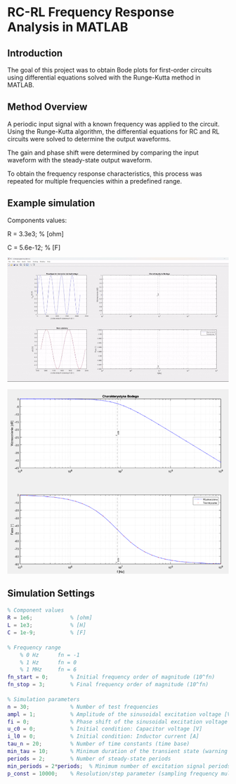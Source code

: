 # RC-RL Frequency Response Analysis in MATLAB  

## Introduction  
The goal of this project was to obtain Bode plots for first-order circuits using differential equations solved with the Runge-Kutta method in MATLAB.  

## Method Overview  
A periodic input signal with a known frequency was applied to the circuit. Using the Runge-Kutta algorithm, the differential equations for RC and RL circuits were solved to determine the output waveforms.  

The gain and phase shift were determined by comparing the input waveform with the steady-state output waveform.  

To obtain the frequency response characteristics, this process was repeated for multiple frequencies within a predefined range.  

## Example simulation
Components values:

R = 3.3e3;      % [ohm]

C = 5.6e-12;    % [F]

![Simulation](rc.gif)

![Results](rc.png)

## Simulation Settings  

```matlab
% Component values
R = 1e6;            % [ohm]
L = 1e3;            % [H]
C = 1e-9;           % [F]

% Frequency range
    % 0 Hz      fn = -1
    % 1 Hz      fn = 0
    % 1 MHz     fn = 6
fn_start = 0;       % Initial frequency order of magnitude (10^fn)
fn_stop = 3;        % Final frequency order of magnitude (10^fn)

% Simulation parameters
n = 30;             % Number of test frequencies
ampl = 1;           % Amplitude of the sinusoidal excitation voltage [V]
fi = 0;             % Phase shift of the sinusoidal excitation voltage [rad]
u_c0 = 0;           % Initial condition: Capacitor voltage [V]
i_l0 = 0;           % Initial condition: Inductor current [A]
tau_n = 20;         % Number of time constants (time base)
min_tau = 10;       % Minimum duration of the transient state (warning if shorter)
periods = 2;        % Number of steady-state periods
min_periods = 2*periods;  % Minimum number of excitation signal periods 
p_const = 10000;    % Resolution/step parameter (sampling frequency multiplier)
